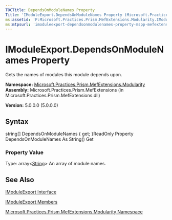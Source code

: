 ```yaml
---
TOCTitle: DependsOnModuleNames Property
Title: 'IModuleExport.DependsOnModuleNames Property (Microsoft.Practices.Prism.MefExtensions.Modularity)'
ms:assetid: 'P:Microsoft.Practices.Prism.MefExtensions.Modularity.IModuleExport.DependsOnModuleNames'
ms:mtpsurl: 'imoduleexport-dependsonmodulenames-property-mspp-mefextensions-modularity.md'
---
```


# IModuleExport.DependsOnModuleNames Property

Gets the names of modules this module depends upon.

**Namespace:** [Microsoft.Practices.Prism.MefExtensions.Modularity](https://msdn.microsoft.com/library/microsoft.practices.prism.mefextensions.modularity)
**Assembly:** Microsoft.Practices.Prism.MefExtensions (in Microsoft.Practices.Prism.MefExtensions.dll)

**Version:** 5.0.0.0 (5.0.0.0)

## Syntax
string[] DependsOnModuleNames { get; }ReadOnly Property DependsOnModuleNames As String() Get
### Property Value

Type: array&lt;[String](http://msdn.microsoft.com/en-us/library/s1wwdcbf)&gt;
An array of module names.

## See Also
[IModuleExport Interface](https://msdn.microsoft.com/library/microsoft.practices.prism.mefextensions.modularity.imoduleexport)

[IModuleExport Members](https://msdn.microsoft.com/allmembers.t:microsoft.practices.prism.mefextensions.modularity.imoduleexport)

[Microsoft.Practices.Prism.MefExtensions.Modularity Namespace](https://msdn.microsoft.com/library/microsoft.practices.prism.mefextensions.modularity)
